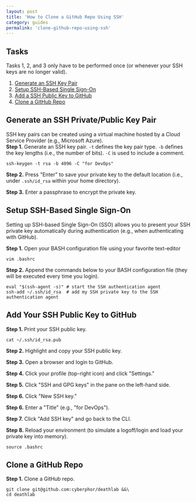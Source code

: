 ```yaml
---
layout: post
title: 'How to Clone a GitHub Repo Using SSH'
category: guides
permalink: 'clone-github-repo-using-ssh'
---
```


## Tasks
Tasks 1, 2, and 3 only have to be performed once (or whenever your SSH keys are no longer valid). 
1. [Generate an SSH Key Pair](#generate-an-ssh-key-pair)
2. [Setup SSH-Based Single Sign-On](#setup-ssh-based-single-sign-on)
3. [Add a SSH Public Key to GitHub](#add-a-ssh-public-key-github)
4. [Clone a GitHub Repo](#clone-a-github-repo)

## Generate an SSH Private/Public Key Pair
SSH key pairs can be created using a virtual machine hosted by a Cloud Service Provider (e.g., Microsoft Azure).  
**Step 1.** Generate an SSH key pair.  `-t` defines the key pair type. `-b` defines the key lengths (i.e., the number of bits). `-C` is used to include a comment.   
```
ssh-keygen -t rsa -b 4096 -C "for DevOps"
```

**Step 2.** Press "Enter" to save your private key to the default location (i.e., under `.ssh/id_rsa` within your home directory).  
  
**Step 3.** Enter a passphrase to encrypt the private key.  

## Setup SSH-Based Single Sign-On
Setting up SSH-based Single Sign-On (SSO) allows you to present your SSH private key automatically during authentication (e.g., when authenticating with GitHub). 

**Step 1.** Open your BASH configuration file using your favorite text-editor
```
vim .bashrc
```

**Step 2.** Append the commands below to your BASH configuration file (they will be executed every time you login). 
```
eval "$(ssh-agent -s)" # start the SSH authentication agent
ssh-add ~/.ssh/id_rsa  # add my SSH private key to the SSH authentication agent
```

## Add Your SSH Public Key to GitHub
**Step 1.** Print your SSH public key.
```
cat ~/.ssh/id_rsa.pub
```

**Step 2.** Highlight and copy your SSH public key.  

**Step 3.** Open a browser and login to GitHub.  

**Step 4.** Click your profile (top-right icon) and click "Settings."  

**Step 5.** Click "SSH and GPG keys" in the pane on the left-hand side.  

**Step 6.** Click "New SSH key."  

**Step 6.** Enter a "Title" (e.g., "for DevOps").  

**Step 7.** Click "Add SSH key" and go back to the CLI. 

**Step 8.** Reload your environment (to simulate a logoff/login and load your private key into memory). 
```
source .bashrc
```

## Clone a GitHub Repo
**Step 1.** Clone a GitHub repo. 
```
git clone git@github.com:cyberphor/deathlab &&\
cd deathlab
```
